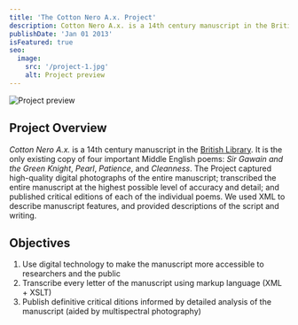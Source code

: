 ```yaml
---
title: 'The Cotton Nero A.x. Project'
description: Cotton Nero A.x. is a 14th century manuscript in the British Library. We published high-quality digital photographs of the entire manuscript, along with transcriptions and scholarly editions of four poems.
publishDate: 'Jan 01 2013'
isFeatured: true
seo:
  image:
    src: '/project-1.jpg'
    alt: Project preview
---
```


![Project preview](/project-1.jpg)

## Project Overview

_Cotton Nero A.x._ is a 14th century manuscript in the <a href='https://digitalcollections.ucalgary.ca/archive/Gawain-Manuscript-2R3BF1FK246CX.html' target='_blank'>British Library</a>. It is the only existing copy of four important Middle English poems: _Sir Gawain and the Green Knight_, _Pearl_, _Patience_, and _Cleanness_. The Project captured high-quality digital photographs of the entire manuscript; transcribed the entire manuscript at the highest possible level of accuracy and detail; and published critical editions of each of the individual poems. We used XML to describe manuscript features, and provided descriptions of the script and writing.

## Objectives

1. Use digital technology to make the manuscript more accessible to researchers and the public
2. Transcribe every letter of the manuscript using markup language (XML + XSLT)
3. Publish definitive critical ditions informed by detailed analysis of the manuscript (aided by multispectral photography)
